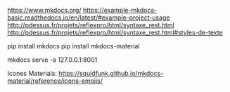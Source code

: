 https://www.mkdocs.org/
https://example-mkdocs-basic.readthedocs.io/en/latest/#example-project-usage
http://pdessus.fr/projets/reflexpro/html/syntaxe_rest.html
http://pdessus.fr/projets/reflexpro/html/syntaxe_rest.html#styles-de-texte

pip install mkdocs
pip install mkdocs-material

mkdocs serve -a 127.0.0.1:8001

Icones Materials:
https://squidfunk.github.io/mkdocs-material/reference/icons-emojis/
